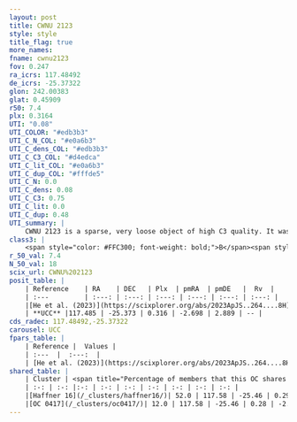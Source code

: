 ```yaml
---
layout: post
title: CWNU 2123
style: style
title_flag: true
more_names: 
fname: cwnu2123
fov: 0.247
ra_icrs: 117.48492
de_icrs: -25.37322
glon: 242.00383
glat: 0.45909
r50: 7.4
plx: 0.3164
UTI: "0.08"
UTI_COLOR: "#edb3b3"
UTI_C_N_COL: "#e0a6b3"
UTI_C_dens_COL: "#edb3b3"
UTI_C_C3_COL: "#d4edca"
UTI_C_lit_COL: "#e0a6b3"
UTI_C_dup_COL: "#fffde5"
UTI_C_N: 0.0
UTI_C_dens: 0.08
UTI_C_C3: 0.75
UTI_C_lit: 0.0
UTI_C_dup: 0.48
UTI_summary: |
    CWNU 2123 is a sparse, very loose object of high C3 quality. It was recently reported in the literature.<br><br><span style="color: #99180f; font-weight: bold;">Warning: </span>This is possibly a duplicated object, which shares a significant percentage of members with at least one previously reported entry.<br><br><span style="color: #99180f; font-weight: bold;">Warning: </span>contains less than 25 stars with <i>P>0.5</i> estimated.
class3: |
    <span style="color: #FFC300; font-weight: bold;">B</span><span style="color: green; font-weight: bold;">A</span>
r_50_val: 7.4
N_50_val: 18
scix_url: CWNU%202123
posit_table: |
    | Reference    | RA    | DEC   | Plx  | pmRA  | pmDE   |  Rv  |
    | :---         | :---: | :---: | :---: | :---: | :---: | :---: |
    |[He et al. (2023)](https://scixplorer.org/abs/2023ApJS..264....8H) | 117.415 | -25.281 | 0.326 | -2.681 | 2.865 | -- |
    | **UCC** |117.485 | -25.373 | 0.316 | -2.698 | 2.889 | -- | 
cds_radec: 117.48492,-25.37322
carousel: UCC
fpars_table: |
    | Reference |  Values |
    | :---  |  :---:  |
    | [He et al. (2023)](https://scixplorer.org/abs/2023ApJS..264....8H) | `A0=0.7, m-M=12.4, logAge=8.9` |
shared_table: |
    | Cluster | <span title="Percentage of members that this OC shares with the ones listed">%</span>   | RA   | DEC   | Plx   | pmRA  | pmDE  | Rv | UTI |
    | :-: | :-: |:-: | :-: | :-: | :-: | :-: | :-: | :-: |
    |[Haffner 16](/_clusters/haffner16/)| 52.0 | 117.58 | -25.46 | 0.29 | -2.79 | 3.03 | 76.45 |0.95 |
    |[OC 0417](/_clusters/oc0417/)| 12.0 | 117.58 | -25.46 | 0.28 | -2.75 | 3.03 | -- |0.0 |
---
```

